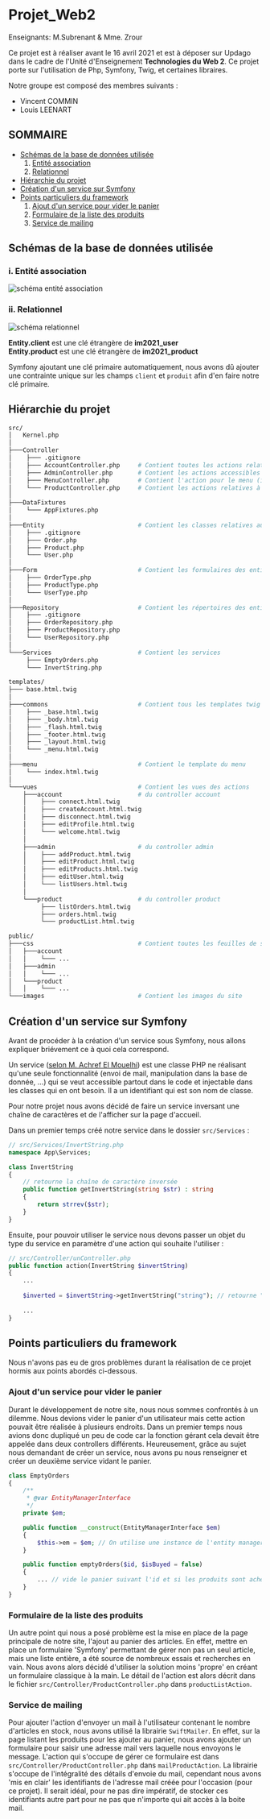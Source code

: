 # Projet_Web2
Enseignants: M.Subrenant & Mme. Zrour

Ce projet est à réaliser avant le 16 avril 2021 et est à déposer sur Updago 
dans le cadre de l'Unité d'Enseignement <b>Technologies du Web 2</b>. Ce 
projet porte sur l'utilisation de Php, Symfony, Twig, et certaines libraires.

Notre groupe est composé des membres suivants :
- Vincent COMMIN
- Louis LEENART

## SOMMAIRE
- [Schémas de la base de données utilisée](#bdd)
  1. [Entité association](#ea)
  2. [Relationnel](#rel)
- [Hiérarchie du projet](#hierarchie)
- [Création d'un service sur Symfony](#service)
- [Points particuliers du framework](#ppf)
  1. [Ajout d'un service pour vider le panier](#panier)
  2. [Formulaire de la liste des produits](#produits)
  3. [Service de mailing](#mail)

## Schémas de la base de données utilisée <a id="bdd"/>

### i. Entité association <a id="ea"/>

![schéma entité association](imagesCR/EntityRelationship.png)

### ii. Relationnel <a id="rel"/>

![schéma relationnel](imagesCR/CMD.png)

**Entity.client** est une clé étrangère de **im2021_user**<br>
**Entity.product** est une clé étrangère de **im2021_product**

Symfony ajoutant une clé primaire automatiquement, nous avons dû ajouter une 
contrainte unique sur les champs `client` et `produit` afin d'en faire notre 
clé primaire.  

## Hiérarchie du projet <a id="hierarchie"/>

```bash
src/
│   Kernel.php
│
├───Controller
│    ├─── .gitignore
│    ├─── AccountController.php     # Contient toutes les actions relatives aux comptes
│    ├─── AdminController.php       # Contient les actions accessibles uniquement par l'admin
│    ├─── MenuController.php        # Contient l'action pour le menu (inclut dans le twig)
│    └─── ProductController.php     # Contient les actions relatives à la gestion des produits
│
├───DataFixtures
│    └─── AppFixtures.php
│
├───Entity                          # Contient les classes relatives aux tables de la base de données
│    ├─── .gitignore
│    ├─── Order.php  
│    ├─── Product.php 
│    └─── User.php     
│
├───Form                            # Contient les formulaires des entités
│    ├─── OrderType.php           
│    ├─── ProductType.php
│    └─── UserType.php
│
├───Repository                      # Contient les répertoires des entités
│    ├─── .gitignore
│    ├─── OrderRepository.php
│    ├─── ProductRepository.php
│    └─── UserRepository.php
│
└───Services                        # Contient les services
     ├─── EmptyOrders.php
     └─── InvertString.php
```

```bash
templates/
├─── base.html.twig
│
├───commons                         # Contient tous les templates twig desquelles nous allons hériter
│    ├─── _base.html.twig
│    ├─── _body.html.twig
│    ├─── _flash.html.twig
│    ├─── _footer.html.twig
│    ├─── _layout.html.twig
│    └─── _menu.html.twig
│
├───menu                            # Contient le template du menu
│    └─── index.html.twig
│
└───vues                            # Contient les vues des actions
    ├───account                     # du controller account
    │    ├─── connect.html.twig
    │    ├─── createAccount.html.twig
    │    ├─── disconnect.html.twig
    │    ├─── editProfile.html.twig
    │    └─── welcome.html.twig
    │
    ├───admin                       # du controller admin
    │    ├─── addProduct.html.twig
    │    ├─── editProduct.html.twig
    │    ├─── editProducts.html.twig
    │    ├─── editUser.html.twig
    │    └─── listUsers.html.twig
    │
    └───product                     # du controller product
         ├─── listOrders.html.twig
         ├─── orders.html.twig
         └─── productList.html.twig

```

```bash
public/
├───css                             # Contient toutes les feuilles de styles globales et pour chaque controller
│   ├───account
│   │    └─── ...
│   ├───admin
│   │    └─── ...
│   └───product
│   │    └─── ...
└───images                          # Contient les images du site
```

## Création d'un service sur Symfony <a id="service"/>

Avant de procéder à la création d'un service sous Symfony, nous allons 
expliquer briévement ce à quoi cela correspond.

Un service ([selon M. Achref El Mouelhi](http://www.lsis.org/elmouelhia/courses/php/sf/coursSymfonyServices.pdf))
est une classe PHP ne réalisant qu'une seule fonctionnalité (envoi de mail, 
manipulation dans la base de donnée, ...) qui se veut accessible partout 
dans le code et injectable dans les classes qui en ont besoin. Il a un 
identifiant qui est son nom de classe.

Pour notre projet nous avons décidé de faire un service inversant une chaîne 
de caractères et de l'afficher sur la page d'accueil.

Dans un premier temps créé notre service dans le dossier `src/Services` :
```php
// src/Services/InvertString.php
namespace App\Services;

class InvertString
{
    // retourne la chaîne de caractère inversée
    public function getInvertString(string $str) : string
    {
        return strrev($str);
    }
}
```
Ensuite, pour pouvoir utiliser le service nous devons passer un objet du type du service en paramètre d'une action qui souhaite
l'utiliser :

```php
// src/Controller/unController.php
public function action(InvertString $invertString)
{
    ...
    
    $inverted = $invertString->getInvertString("string"); // retourne "gnirts"
    
    ...
}
```

## Points particuliers du framework <a id="ppf"/>

Nous n'avons pas eu de gros problèmes durant la réalisation de ce projet 
hormis aux points abordés ci-dessous.

### Ajout d'un service pour vider le panier <a id="panier"/>

Durant le développement de notre site, nous nous sommes confrontés à un 
dilemme. Nous devions vider le panier d'un utilisateur mais cette action 
pouvait être réalisée à plusieurs endroits. Dans un premier temps nous 
avions donc dupliqué un peu de code car la fonction gérant cela devait être 
appelée dans deux controllers différents. Heureusement, grâce au sujet nous 
demandant de créer un service, nous avons pu nous renseigner et créer un 
deuxième service vidant le panier. 

```php
class EmptyOrders
{
    /**
     * @var EntityManagerInterface
     */
    private $em;

    public function __construct(EntityManagerInterface $em)
    {
        $this->em = $em; // On utilise une instance de l'entity manager pour pouvoir gérer doctrine
    }

    public function emptyOrders($id, $isBuyed = false)
    {
        ... // vide le panier suivant l'id et si les produits sont achetés
    }
}
```

### Formulaire de la liste des produits <a id="produits"/>

Un autre point qui nous a posé problème est la mise en place de la page 
principale de notre site, l'ajout au panier des articles. En effet, mettre 
en place un formulaire 'Symfony' permettant de gérer non pas un seul article,
mais une liste entière, a été source de nombreux essais et recherches en 
vain. Nous avons alors décidé d'utiliser la solution moins 'propre' en 
créant un formulaire classique à la main. Le détail de l'action est alors 
décrit dans le fichier `src/Controller/ProductController.php` dans 
`productListAction`.


### Service de mailing <a id="mail"/>

Pour ajouter l'action d'envoyer un mail à l'utilisateur contenant le nombre d'articles en stock, nous avons utilisé la librairie `SwiftMailer`. En effet, sur la page listant les produits pour les ajouter au panier, nous avons ajouter un formulaire pour saisir une adresse mail vers laquelle nous envoyons le message. L'action qui s'occupe de gérer ce formulaire est dans `src/Controller/ProductController.php` dans `mailProductAction`. La librairie s'occupe de l'intégralité des détails d'envoie du mail, cependant nous avons 'mis en clair' les identifiants de l'adresse mail créée pour l'occasion (pour ce projet). Il serait idéal, pour ne pas dire impératif, de stocker ces identifiants autre part pour ne pas que n'importe qui ait accès à la boite mail.